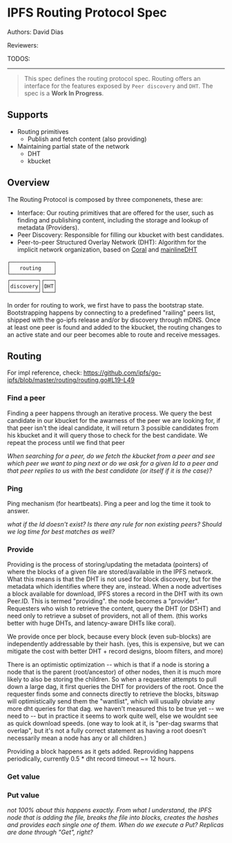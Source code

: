 IPFS Routing Protocol Spec
==========================

Authors: David Dias

Reviewers:

TODOS:

-----------------------

> This spec defines the routing protocol spec. Routing offers an interface for the features exposed by `Peer discovery` and `DHT`. The spec is a **Work In Progress**.

## Supports

- Routing primitives
  - Publish and fetch content (also providing)
- Maintaining partial state of the network
  - DHT
  - kbucket

## Overview

The Routing Protocol is composed by three componenets, these are:
- Interface: Our routing primitives that are offered for the user, such as finding and publishing content, including the storage and lookup of metadata (Providers).
- Peer Discovery: Responsible for filling our kbucket with best candidates.
- Peer-to-peer Structured Overlay Network (DHT): Algorithm for the implicit network organization, based on [Coral](http://iptps03.cs.berkeley.edu/final-papers/coral.pdf) and [mainlineDHT](http://www.bittorrent.org/beps/bep_0005.html)

```
┌──────────────┐
│   routing    │
└──────────────┘
┌─────────┐┌───┐
│discovery││DHT│
└─────────┘└───┘
```

In order for routing to work, we first have to pass the bootstrap state. Bootstrapping happens by connecting to a predefined "railing" peers list, shipped with the go-ipfs release and/or by discovery through mDNS. Once at least one peer is found and added to the kbucket, the routing changes to an active state and our peer becomes able to route and receive messages.

## Routing

For impl reference, check: https://github.com/ipfs/go-ipfs/blob/master/routing/routing.go#L19-L49

### Find a peer

Finding a peer happens through an iterative process. We query the best candidate in our kbucket for the awarness of the peer we are looking for, if that peer isn't the ideal candidate, it will return 3 possible candidates from his kbucket and it will query those to check for the best candidate. We repeat the process until we find that peer

_When searching for a peer, do we fetch the kbucket from a peer and see which peer we want to ping next or do we ask for a given Id to a peer and that peer replies to us with the best candidate (or itself if it is the case)?_

### Ping

Ping mechanism (for heartbeats). Ping a peer and log the time it took to answer.

_what if the Id doesn't exist? Is there any rule for non existing peers? Should we log time for best matches as well?_

### Provide

Providing is the process of storing/updating the metadata (pointers) of where the blocks of a given file are stored/available in the IPFS network. What this means is that the DHT is not used for block discovery, but for the metadata which identifies where they are, instead.
When a node advertises a block available for download, IPFS stores a record in the DHT with its own Peer.ID. This is termed "providing". the node becomes a "provider". Requesters who wish to retrieve the content, query the DHT (or DSHT) and need only to retrieve a subset of providers, not all of them. (this works better with huge DHTs, and latency-aware DHTs like coral).

We provide once per block, because every block (even sub-blocks) are independently addressable by their hash. (yes, this is expensive, but we can mitigate the cost with better DHT + record designs, bloom filters, and more)

There is an optimistic optimization -- which is that if a node is storing a node that is the parent (root/ancestor) of other nodes, then it is much more likely to also be storing the children. So when a requester attempts to pull down a large dag, it first queries the DHT for providers of the root. Once the requester finds some and connects directly to retrieve the blocks, bitswap will optimistically send them the "wantlist", which will usually obviate any more dht queries for that dag. we haven't measured this to be true yet -- we need to -- but in practice it seems to work quite well, else we wouldnt see as quick download speeds. (one way to look at it, is "per-dag swarms that overlap", but it's not a fully correct statement as having a root doesn't necessarily mean a node has any or all children.)

Providing a block happens as it gets added. Reproviding happens periodically, currently 0.5 * dht record timeout ~= 12 hours.

### Get value



### Put value

_not 100% about this happens exactly. From what I understand, the IPFS node that is adding the file, breaks the file into blocks, creates the hashes and provides each single one of them. When do we execute a Put? Replicas are done through "Get", right?_

